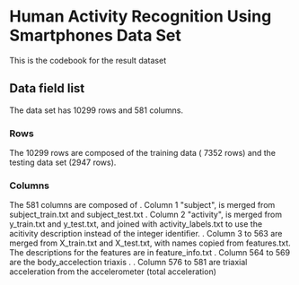 
# Human Activity Recognition Using Smartphones Data Set
This is the codebook for the result dataset

## Data field list
The data set has 10299 rows and 581 columns. 

### Rows 
The 10299 rows are composed of the training data ( 7352 rows) and the testing data set (2947 rows). 

### Columns
The 581 columns are composed of 
. Column 1 "subject", is merged from subject_train.txt and subject_test.txt 
. Column 2 "activity", is merged from y_train.txt and y_test.txt, and joined with activity_labels.txt to use the acitivity description instead of the integer identifier. 
. Column 3 to 563 are merged from X_train.txt and X_test.txt, with names copied from features.txt. The descriptions for the features are in feature_info.txt 
. Column 564 to 569 are the body_accelection triaxis 
.
. Column 576 to 581 are triaxial acceleration from the accelerometer (total acceleration)
 


